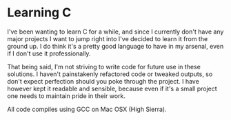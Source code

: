 # Learning C

I've been wanting to learn C for a while, and since I currently don't have any
major projects I want to jump right into I've decided to learn it from the
ground up. I do think it's a pretty good language to have in my arsenal, even
if I don't use it professionally.

That being said, I'm not striving to write code for future use in these solutions. I
haven't painstakenly refactored code or tweaked outputs, so don't expect
perfection should you poke through the project. I have however kept it
readable and sensible, because even if it's a small project one needs to
maintain pride in their work.

All code compiles using GCC on Mac OSX (High Sierra).
